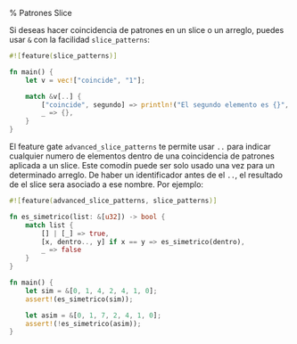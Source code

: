 % Patrones Slice

Si deseas hacer coincidencia de patrones en un slice o un arreglo, puedes usar `&` con la facilidad `slice_patterns`:

```rust
#![feature(slice_patterns)]

fn main() {
    let v = vec!["coincide", "1"];

    match &v[..] {
        ["coincide", segundo] => println!("El segundo elemento es {}", segundo),
        _ => {},
    }
}
```

El feature gate `advanced_slice_patterns` te permite usar `..` para indicar cualquier numero de elementos dentro de una coincidencia de patrones aplicada a un slice. Este comodín puede ser solo usado una vez para un determinado arreglo. De haber un identificador antes de el `..`, el resultado de el slice sera asociado a ese nombre. Por ejemplo:

```rust
#![feature(advanced_slice_patterns, slice_patterns)]

fn es_simetrico(list: &[u32]) -> bool {
    match list {
        [] | [_] => true,
        [x, dentro.., y] if x == y => es_simetrico(dentro),
        _ => false
    }
}

fn main() {
    let sim = &[0, 1, 4, 2, 4, 1, 0];
    assert!(es_simetrico(sim));

    let asim = &[0, 1, 7, 2, 4, 1, 0];
    assert!(!es_simetrico(asim));
}
```

